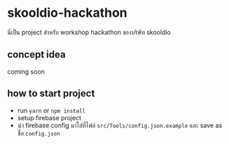 # skooldio-hackathon

นี่เป็น project สำหรับ workshop hackathon ของบริษัท skooldio

## concept idea

coming soon

## how to start project

- run `yarn` or `npm install`
- setup firebase project
- นำ firebase config มาใส่ที่ไฟล์ `src/Tools/config.json.example` และ save as ชื่อ `config.json`
